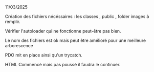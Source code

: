 11/03/2025

Création des fichiers nécéssaires : les classes , public , folder images à remplir.

Vérifier l'autoloader qui ne fonctionne peut-être pas bien.

Le nom des fichiers est ok mais peut être amélioré pour une meilleure arborescence

PDO mit en place ainsi qu'un trycatch.

HTML Commencé mais pas poussé il faudra le continuer.
